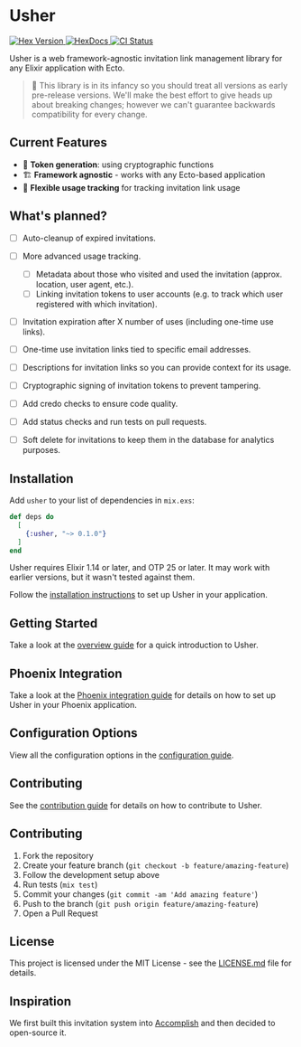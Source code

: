 # Usher
<p>
  <a href="https://hex.pm/packages/usher">
    <img alt="Hex Version" src="https://img.shields.io/hexpm/v/usher.svg">
  </a>
  <a href="https://hexdocs.pm/usher">
    <img src="https://img.shields.io/badge/docs-hexdocs-blue" alt="HexDocs">
  </a>
  <a href="https://github.com/typhoonworks/usher/actions">
    <img alt="CI Status" src="https://github.com/typhoonworks/usher/workflows/ci/badge.svg">
  </a>
</p>

Usher is a web framework-agnostic invitation link management library for any Elixir application with Ecto.

>🚧 This library is in its infancy so you should treat all versions as early pre-release versions. We'll make the best effort to give heads up about breaking changes; however we can't guarantee backwards compatibility for every change.

## Current Features
- 🔐 **Token generation**: using cryptographic functions
- 🏗️ **Framework agnostic** - works with any Ecto-based application
- 🤝 **Flexible usage tracking** for tracking invitation link usage

## What's planned?
- [ ] Auto-cleanup of expired invitations.
- [ ] More advanced usage tracking.
   - [ ] Metadata about those who visited and used the invitation (approx. location, user agent, etc.).
   - [ ] Linking invitation tokens to user accounts (e.g. to track which user registered with which invitation).
- [ ] Invitation expiration after X number of uses (including one-time use links).
- [ ] One-time use invitation links tied to specific email addresses.
- [ ] Descriptions for invitation links so you can provide context for its usage.
- [ ] Cryptographic signing of invitation tokens to prevent tampering.
- [ ] Add credo checks to ensure code quality.
- [ ] Add status checks and run tests on pull requests.
- [ ] Soft delete for invitations to keep them in the database for analytics purposes.



## Installation
Add `usher` to your list of dependencies in `mix.exs`:

```elixir
def deps do
  [
    {:usher, "~> 0.1.0"}
  ]
end
```

Usher requires Elixir 1.14 or later, and OTP 25 or later. It may work with earlier versions, but it wasn't tested against them.

Follow the [installation instructions](guides/installation.md) to set up Usher in your application.

## Getting Started
Take a look at the [overview guide](guides/overview.md) for a quick introduction to Usher.

## Phoenix Integration
Take a look at the [Phoenix integration guide](guides/phoenix_integration.md) for details on how to set up Usher in your Phoenix application.

## Configuration Options
View all the configuration options in the [configuration guide](guides/configuration.md).

## Contributing
See the [contribution guide](guides/contributing.md) for details on how to contribute to Usher.

## Contributing
1. Fork the repository
2. Create your feature branch (`git checkout -b feature/amazing-feature`)
3. Follow the development setup above
4. Run tests (`mix test`)
5. Commit your changes (`git commit -am 'Add amazing feature'`)
6. Push to the branch (`git push origin feature/amazing-feature`)
7. Open a Pull Request

## License
This project is licensed under the MIT License - see the [LICENSE.md](LICENSE.md) file for details.

## Inspiration
We first built this invitation system into [Accomplish](https://github.com/typhoonworks/accomplish) and then decided to open-source it.
